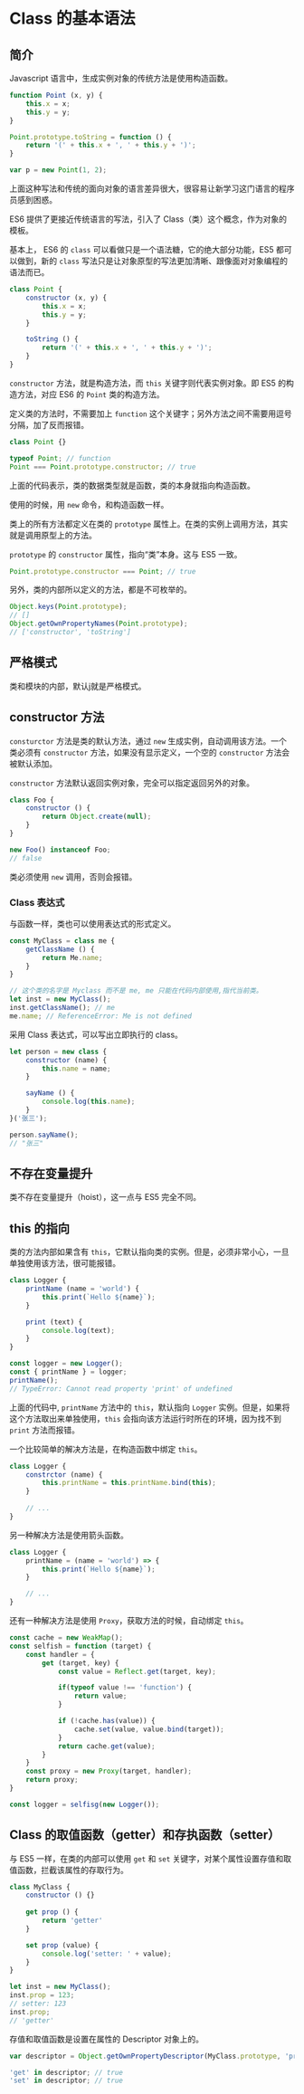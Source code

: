 # Class 的基本语法

## 简介

Javascript 语言中，生成实例对象的传统方法是使用构造函数。

```javascript
function Point (x, y) {
    this.x = x;
    this.y = y;
}

Point.prototype.toString = function () {
    return '(' + this.x + ', ' + this.y + ')';
}

var p = new Point(1, 2);
```

上面这种写法和传统的面向对象的语言差异很大，很容易让新学习这门语言的程序员感到困惑。

ES6 提供了更接近传统语言的写法，引入了 Class（类）这个概念，作为对象的模板。

基本上， ES6 的 `class` 可以看做只是一个语法糖，它的绝大部分功能，ES5 都可以做到，新的 `class` 写法只是让对象原型的写法更加清晰、跟像面对对象编程的语法而已。

```javascript
class Point {
    constructor (x, y) {
        this.x = x;
        this.y = y;
    }

    toString () {
        return '(' + this.x + ', ' + this.y + ')';
    }
}
```

`constructor` 方法，就是构造方法，而 `this` 关键字则代表实例对象。即 ES5 的构造方法，对应 ES6 的 `Point` 类的构造方法。

定义类的方法时，不需要加上 `function` 这个关键字；另外方法之间不需要用逗号分隔，加了反而报错。

```javascript
class Point {}

typeof Point; // function
Point === Point.prototype.constructor; // true
```

上面的代码表示，类的数据类型就是函数，类的本身就指向构造函数。

使用的时候，用 `new` 命令，和构造函数一样。

类上的所有方法都定义在类的 `prototype` 属性上。在类的实例上调用方法，其实就是调用原型上的方法。

`prototype` 的 `constructor` 属性，指向“类”本身。这与 ES5 一致。

```javascript
Point.prototype.constructor === Point; // true
```

另外，类的内部所以定义的方法，都是不可枚举的。

```javascript
Object.keys(Point.prototype);
// []
Object.getOwnPropertyNames(Point.prototype);
// ['constructor', 'toString']
```

## 严格模式

类和模块的内部，默认j就是严格模式。

## constructor 方法

`consturctor` 方法是类的默认方法，通过 `new` 生成实例，自动调用该方法。一个类必须有 `constructor` 方法，如果没有显示定义，一个空的 `constructor` 方法会被默认添加。

`constructor` 方法默认返回实例对象，完全可以指定返回另外的对象。

```javascript
class Foo {
    constructor () {
        return Object.create(null);
    }
}

new Foo() instanceof Foo;
// false
```

类必须使用 `new` 调用，否则会报错。

### Class 表达式

与函数一样，类也可以使用表达式的形式定义。

```javascript
const MyClass = class me {
    getClassName () {
        return Me.name;
    }
}

// 这个类的名字是 Myclass 而不是 me, me 只能在代码内部使用,指代当前类。
let inst = new MyClass();
inst.getClassName(); // me
me.name; // ReferenceError: Me is not defined
```

采用 Class 表达式，可以写出立即执行的 class。

```javascript
let person = new class {
    constructor (name) {
        this.name = name;
    }

    sayName () {
        console.log(this.name);
    }
}('张三');

person.sayName();
// "张三"
```

## 不存在变量提升

类不存在变量提升（hoist），这一点与 ES5 完全不同。

## this 的指向

类的方法内部如果含有 `this`，它默认指向类的实例。但是，必须非常小心，一旦单独使用该方法，很可能报错。

```javascript
class Logger {
    printName (name = 'world') {
        this.print(`Hello ${name}`);
    }

    print (text) {
        console.log(text);
    } 
}

const logger = new Logger();
const { printName } = logger;
printName();
// TypeError: Cannot read property 'print' of undefined
```

上面的代码中, `printName` 方法中的 `this`，默认指向 `Logger` 实例。但是，如果将这个方法取出来单独使用，`this` 会指向该方法运行时所在的环境，因为找不到 `print` 方法而报错。

一个比较简单的解决方法是，在构造函数中绑定 `this`。

```javascript
class Logger {
    constrctor (name) {
        this.printName = this.printName.bind(this);
    }
    
    // ...
}
```

另一种解决方法是使用箭头函数。

```javascript
class Logger {
    printName = (name = 'world') => {
        this.print(`Hello ${name}`);
    }

    // ...
}
```

还有一种解决方法是使用 `Proxy`，获取方法的时候，自动绑定 `this`。

```javascript
const cache = new WeakMap();
const selfish = function (target) {
    const handler = {
        get (target, key) {
            const value = Reflect.get(target, key);

            if(typeof value !== 'function') {
                return value;
            }

            if (!cache.has(value)) {
                cache.set(value, value.bind(target));
            }
            return cache.get(value);
        }
    }
    const proxy = new Proxy(target, handler);
    return proxy;
}

const logger = selfisg(new Logger());
```

## Class 的取值函数（getter）和存执函数（setter）

与 ES5 一样，在类的内部可以使用 `get` 和 `set` 关键字，对某个属性设置存值和取值函数，拦截该属性的存取行为。

```javascript
class MyClass {
    constructor () {}
    
    get prop () {
        return 'getter'
    }

    set prop (value) {
        console.log('setter: ' + value);
    }
}

let inst = new MyClass();
inst.prop = 123;
// setter: 123
inst.prop;
// 'getter'
```

存值和取值函数是设置在属性的 Descriptor 对象上的。

```javascript
var descriptor = Object.getOwnPropertyDescriptor(MyClass.prototype, 'prop');

'get' in descriptor; // true
'set' in descriptor; // true
```